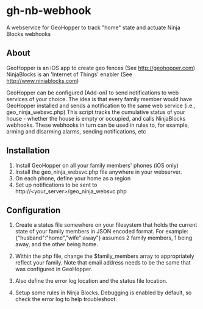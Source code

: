 gh-nb-webhook
=============

A webservice for GeoHopper to track "home" state and actuate Ninja Blocks webhooks

## About

GeoHopper is an iOS app to create geo fences (See http://geohopper.com)
NinjaBlocks is an 'Internet of Things' enabler (See http://www.ninjablocks.com)

GeoHopper can be configured (Add-on) to send notifications to web services of your choice. The idea is that every family member would have GeoHopper installed and sends a notification to the same web service (i.e., geo_ninja_websvc.php) This script tracks the cumulative status of your house - whether the house is empty or occupied, and calls NinjaBlocks webhooks. These webhooks in turn can be used in rules to, for example, arming and disarming alarms, sending notifications, etc

## Installation

1. Install GeoHopper on all your family members' phones (iOS only)
2. Install the geo_ninja_websvc.php file anywhere in your webserver.
3. On each phone, define your home as a region
4. Set up notifications to be sent to http://<your_server>/geo_ninja_websvc.php

## Configuration

1. Create a status file somewhere on your filesystem that holds the current state of your family members in JSON encoded format. For example:
{"husband":"home","wife":away"}
assumes 2 family members, 1 being away, and the other being home.

2. Within the php file, change the $family_members array to appropriately reflect your family. Note that email address needs to be the same that was configured in GeoHopper.

3. Also define the error log location and the status file location.

4. Setup some rules in Ninja Blocks. Debugging is enabled by default, so check the error log to help troubleshoot. 

